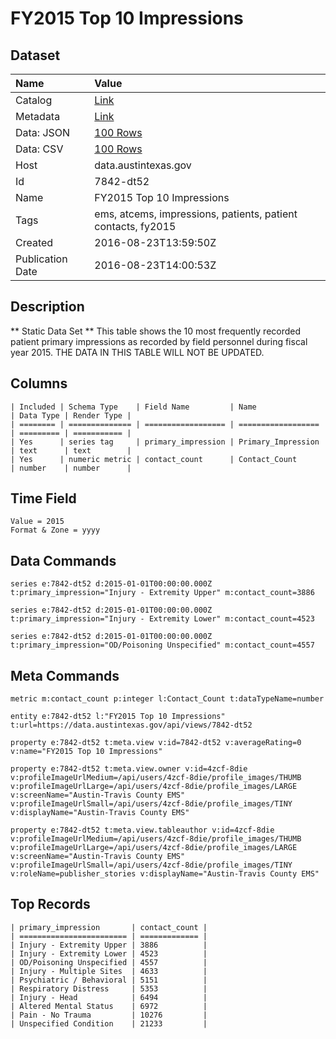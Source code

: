 # FY2015 Top 10 Impressions

## Dataset

| Name | Value |
| :--- | :---- |
| Catalog | [Link](https://catalog.data.gov/dataset/fy2015-top-10-impressions) |
| Metadata | [Link](https://data.austintexas.gov/api/views/7842-dt52) |
| Data: JSON | [100 Rows](https://data.austintexas.gov/api/views/7842-dt52/rows.json?max_rows=100) |
| Data: CSV | [100 Rows](https://data.austintexas.gov/api/views/7842-dt52/rows.csv?max_rows=100) |
| Host | data.austintexas.gov |
| Id | 7842-dt52 |
| Name | FY2015 Top 10 Impressions |
| Tags | ems, atcems, impressions, patients, patient contacts, fy2015 |
| Created | 2016-08-23T13:59:50Z |
| Publication Date | 2016-08-23T14:00:53Z |

## Description

** Static Data Set ** This table shows the 10 most frequently recorded patient primary impressions as recorded by field personnel during fiscal year 2015. THE DATA IN THIS TABLE WILL NOT BE UPDATED.

## Columns

```ls
| Included | Schema Type    | Field Name         | Name               | Data Type | Render Type |
| ======== | ============== | ================== | ================== | ========= | =========== |
| Yes      | series tag     | primary_impression | Primary_Impression | text      | text        |
| Yes      | numeric metric | contact_count      | Contact_Count      | number    | number      |
```

## Time Field

```ls
Value = 2015
Format & Zone = yyyy
```

## Data Commands

```ls
series e:7842-dt52 d:2015-01-01T00:00:00.000Z t:primary_impression="Injury - Extremity Upper" m:contact_count=3886

series e:7842-dt52 d:2015-01-01T00:00:00.000Z t:primary_impression="Injury - Extremity Lower" m:contact_count=4523

series e:7842-dt52 d:2015-01-01T00:00:00.000Z t:primary_impression="OD/Poisoning Unspecified" m:contact_count=4557
```

## Meta Commands

```ls
metric m:contact_count p:integer l:Contact_Count t:dataTypeName=number

entity e:7842-dt52 l:"FY2015 Top 10 Impressions" t:url=https://data.austintexas.gov/api/views/7842-dt52

property e:7842-dt52 t:meta.view v:id=7842-dt52 v:averageRating=0 v:name="FY2015 Top 10 Impressions"

property e:7842-dt52 t:meta.view.owner v:id=4zcf-8die v:profileImageUrlMedium=/api/users/4zcf-8die/profile_images/THUMB v:profileImageUrlLarge=/api/users/4zcf-8die/profile_images/LARGE v:screenName="Austin-Travis County EMS" v:profileImageUrlSmall=/api/users/4zcf-8die/profile_images/TINY v:displayName="Austin-Travis County EMS"

property e:7842-dt52 t:meta.view.tableauthor v:id=4zcf-8die v:profileImageUrlMedium=/api/users/4zcf-8die/profile_images/THUMB v:profileImageUrlLarge=/api/users/4zcf-8die/profile_images/LARGE v:screenName="Austin-Travis County EMS" v:profileImageUrlSmall=/api/users/4zcf-8die/profile_images/TINY v:roleName=publisher_stories v:displayName="Austin-Travis County EMS"
```

## Top Records

```ls
| primary_impression       | contact_count | 
| ======================== | ============= | 
| Injury - Extremity Upper | 3886          | 
| Injury - Extremity Lower | 4523          | 
| OD/Poisoning Unspecified | 4557          | 
| Injury - Multiple Sites  | 4633          | 
| Psychiatric / Behavioral | 5151          | 
| Respiratory Distress     | 5353          | 
| Injury - Head            | 6494          | 
| Altered Mental Status    | 6972          | 
| Pain - No Trauma         | 10276         | 
| Unspecified Condition    | 21233         | 
```
